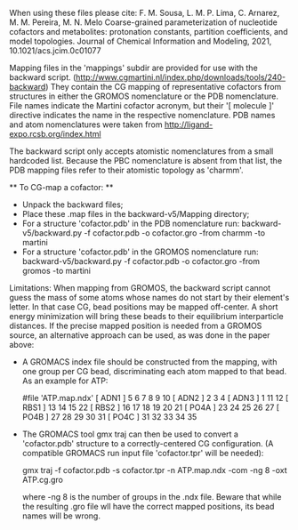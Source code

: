 When using these files please cite:
  F. M. Sousa, L. M. P. Lima, C. Arnarez, M. M. Pereira, M. N. Melo
  Coarse-grained parameterization of nucleotide cofactors and metabolites:
  protonation constants, partition coefficients, and model topologies.
  Journal of Chemical Information and Modeling, 2021, 10.1021/acs.jcim.0c01077

Mapping files in the 'mappings' subdir are provided for use with the backward
script. (http://www.cgmartini.nl/index.php/downloads/tools/240-backward)
They contain the CG mapping of representative cofactors from structures in
either the GROMOS nomenclature or the PDB nomenclature. File names indicate the
Martini cofactor acronym, but their '[ molecule ]' directive indicates the name
in the respective nomenclature. PDB names and atom nomenclatures were taken
from http://ligand-expo.rcsb.org/index.html

The backward script only accepts atomistic nomenclatures from a small hardcoded
list. Because the PBC nomenclature is absent from that list, the PDB mapping
files refer to their atomistic topology as 'charmm'.

** To CG-map a cofactor: **
 - Unpack the backward files;
 - Place these .map files in the backward-v5/Mapping directory;
 - For a structure 'cofactor.pdb' in the PDB nomenclature run:
    backward-v5/backward.py -f cofactor.pdb -o cofactor.gro -from charmm -to martini
 - For a structure 'cofactor.pdb' in the GROMOS nomenclature run:
    backward-v5/backward.py -f cofactor.pdb -o cofactor.gro -from gromos -to martini

Limitations:
  When mapping from GROMOS, the backward script cannot guess the mass of some
atoms whose names do not start by their element's letter. In that case CG, bead
positions may be mapped off-center. A short energy minimization will bring
these beads to their equilibrium interparticle distances.
  If the precise mapped position is needed from a GROMOS source, an alternative
approach can be used, as was done in the paper above:
 - A GROMACS index file should be constructed from the mapping, with one group
   per CG bead, discriminating each atom mapped to that bead. As an example for
   ATP:

   #file 'ATP.map.ndx'
    [ ADN1 ]
     5 6 7 8 9 10
    [ ADN2 ]
     2 3 4
    [ ADN3 ]
     1 11 12
    [ RBS1 ]
     13 14 15 22
    [ RBS2 ]
     16 17 18 19 20 21
    [ PO4A ]
     23 24 25 26 27
    [ PO4B ]
     27 28 29 30 31
    [ PO4C ]
     31 32 33 34 35

 - The GROMACS tool gmx traj can then be used to convert a 'cofactor.pdb'
   structure to a correctly-centered CG configuration. (A compatible GROMACS
   run input file 'cofactor.tpr' will be needed):

   gmx traj -f cofactor.pdb -s cofactor.tpr -n ATP.map.ndx -com -ng 8 -oxt ATP.cg.gro

   where -ng 8 is the number of groups in the .ndx file. Beware that while the
   resulting .gro file wll have the correct mapped positions, its bead names
   will be wrong.



